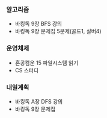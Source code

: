 ### 알고리즘
- 바킹독 9장 BFS 강의
- 바킹독 9장 문제집 5문제(골드1, 실버4)

### 운영체제
- 혼공컴운 15 파일시스템 읽기
- CS 스터디

### 내일계획
- 바킹독 A장 DFS 강의
- 바킹독 9장 문제집